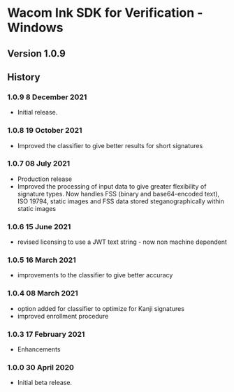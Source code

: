 # Wacom Ink SDK for Verification - Windows

## Version 1.0.9

## History

### 1.0.9   8 December 2021
  * Initial release. 

### 1.0.8   19 October 2021
  * Improved the classifier to give better results for short signatures

### 1.0.7   08 July 2021
  * Production release
  * Improved the processing of input data to give greater flexibility of signature types. 
    Now handles FSS (binary and base64-encoded text), ISO 19794, static images and FSS data stored steganographically within static images
  
### 1.0.6   15 June 2021
  *	revised licensing to use a JWT text string - now non machine dependent
  
### 1.0.5   16 March 2021
  *	improvements to the classifier to give better accuracy

### 1.0.4   08 March 2021
  *	option added for classifier to optimize for Kanji signatures
  * improved enrollment procedure

### 1.0.3   17 February 2021
  * Enhancements

### 1.0.0   30 April 2020
  * Initial beta release.
  
